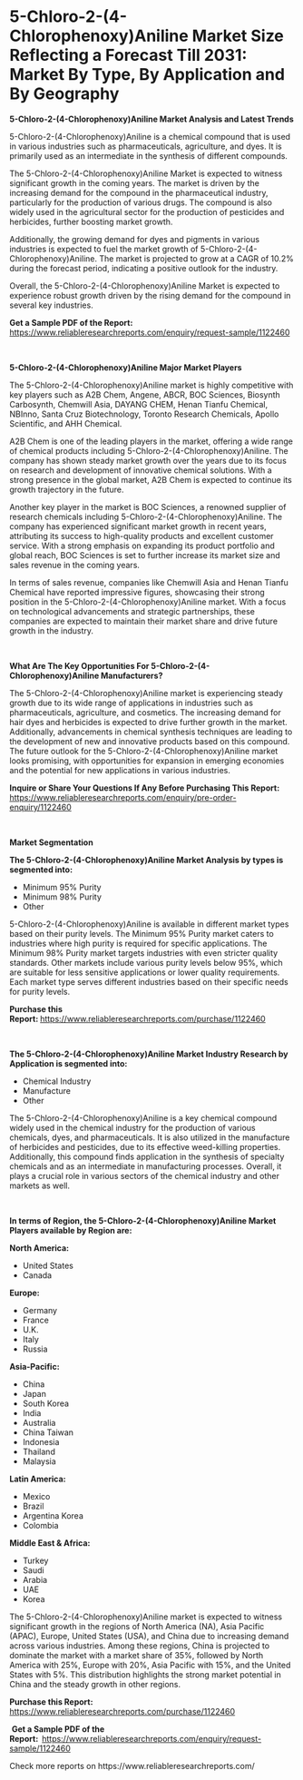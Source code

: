<p><h1>5-Chloro-2-(4-Chlorophenoxy)Aniline Market Size Reflecting a Forecast Till 2031: Market By Type, By Application and By Geography</h1></p><p><strong>5-Chloro-2-(4-Chlorophenoxy)Aniline Market Analysis and Latest Trends</strong></p>
<p><p>5-Chloro-2-(4-Chlorophenoxy)Aniline is a chemical compound that is used in various industries such as pharmaceuticals, agriculture, and dyes. It is primarily used as an intermediate in the synthesis of different compounds.</p><p>The 5-Chloro-2-(4-Chlorophenoxy)Aniline Market is expected to witness significant growth in the coming years. The market is driven by the increasing demand for the compound in the pharmaceutical industry, particularly for the production of various drugs. The compound is also widely used in the agricultural sector for the production of pesticides and herbicides, further boosting market growth.</p><p>Additionally, the growing demand for dyes and pigments in various industries is expected to fuel the market growth of 5-Chloro-2-(4-Chlorophenoxy)Aniline. The market is projected to grow at a CAGR of 10.2% during the forecast period, indicating a positive outlook for the industry.</p><p>Overall, the 5-Chloro-2-(4-Chlorophenoxy)Aniline Market is expected to experience robust growth driven by the rising demand for the compound in several key industries.</p></p>
<p><strong>Get a Sample PDF of the Report:&nbsp;</strong> <a href="https://www.reliableresearchreports.com/enquiry/request-sample/1122460">https://www.reliableresearchreports.com/enquiry/request-sample/1122460</a></p>
<p>&nbsp;</p>
<p><strong>5-Chloro-2-(4-Chlorophenoxy)Aniline Major Market Players</strong></p>
<p><p>The 5-Chloro-2-(4-Chlorophenoxy)Aniline market is highly competitive with key players such as A2B Chem, Angene, ABCR, BOC Sciences, Biosynth Carbosynth, Chemwill Asia, DAYANG CHEM, Henan Tianfu Chemical, NBInno, Santa Cruz Biotechnology, Toronto Research Chemicals, Apollo Scientific, and AHH Chemical.</p><p>A2B Chem is one of the leading players in the market, offering a wide range of chemical products including 5-Chloro-2-(4-Chlorophenoxy)Aniline. The company has shown steady market growth over the years due to its focus on research and development of innovative chemical solutions. With a strong presence in the global market, A2B Chem is expected to continue its growth trajectory in the future.</p><p>Another key player in the market is BOC Sciences, a renowned supplier of research chemicals including 5-Chloro-2-(4-Chlorophenoxy)Aniline. The company has experienced significant market growth in recent years, attributing its success to high-quality products and excellent customer service. With a strong emphasis on expanding its product portfolio and global reach, BOC Sciences is set to further increase its market size and sales revenue in the coming years.</p><p>In terms of sales revenue, companies like Chemwill Asia and Henan Tianfu Chemical have reported impressive figures, showcasing their strong position in the 5-Chloro-2-(4-Chlorophenoxy)Aniline market. With a focus on technological advancements and strategic partnerships, these companies are expected to maintain their market share and drive future growth in the industry.</p></p>
<p>&nbsp;</p>
<p><strong>What Are The Key Opportunities For 5-Chloro-2-(4-Chlorophenoxy)Aniline Manufacturers?</strong></p>
<p><p>The 5-Chloro-2-(4-Chlorophenoxy)Aniline market is experiencing steady growth due to its wide range of applications in industries such as pharmaceuticals, agriculture, and cosmetics. The increasing demand for hair dyes and herbicides is expected to drive further growth in the market. Additionally, advancements in chemical synthesis techniques are leading to the development of new and innovative products based on this compound. The future outlook for the 5-Chloro-2-(4-Chlorophenoxy)Aniline market looks promising, with opportunities for expansion in emerging economies and the potential for new applications in various industries.</p></p>
<p><strong>Inquire or Share Your Questions If Any Before Purchasing This Report:</strong> <a href="https://www.reliableresearchreports.com/enquiry/pre-order-enquiry/1122460">https://www.reliableresearchreports.com/enquiry/pre-order-enquiry/1122460</a></p>
<p>&nbsp;</p>
<p><strong>Market Segmentation</strong></p>
<p><strong>The 5-Chloro-2-(4-Chlorophenoxy)Aniline Market Analysis by types is segmented into:</strong></p>
<p><ul><li>Minimum 95% Purity</li><li>Minimum 98% Purity</li><li>Other</li></ul></p>
<p><p>5-Chloro-2-(4-Chlorophenoxy)Aniline is available in different market types based on their purity levels. The Minimum 95% Purity market caters to industries where high purity is required for specific applications. The Minimum 98% Purity market targets industries with even stricter quality standards. Other markets include various purity levels below 95%, which are suitable for less sensitive applications or lower quality requirements. Each market type serves different industries based on their specific needs for purity levels.</p></p>
<p><strong>Purchase this Report:&nbsp;</strong><a href="https://www.reliableresearchreports.com/purchase/1122460">https://www.reliableresearchreports.com/purchase/1122460</a></p>
<p>&nbsp;</p>
<p><strong>The 5-Chloro-2-(4-Chlorophenoxy)Aniline Market Industry Research by Application is segmented into:</strong></p>
<p><ul><li>Chemical Industry</li><li>Manufacture</li><li>Other</li></ul></p>
<p><p>The 5-Chloro-2-(4-Chlorophenoxy)Aniline is a key chemical compound widely used in the chemical industry for the production of various chemicals, dyes, and pharmaceuticals. It is also utilized in the manufacture of herbicides and pesticides, due to its effective weed-killing properties. Additionally, this compound finds application in the synthesis of specialty chemicals and as an intermediate in manufacturing processes. Overall, it plays a crucial role in various sectors of the chemical industry and other markets as well.</p></p>
<p>&nbsp;</p>
<p><strong>In terms of Region, the 5-Chloro-2-(4-Chlorophenoxy)Aniline Market Players available by Region are:</strong></p>
<p>
    <p> <strong> North America: </strong>
        <ul>
            <li>United States</li>
            <li>Canada</li>
        </ul>
        </p> 
    <p> <strong> Europe: </strong>
        <ul>
            <li>Germany</li>
            <li>France</li>
            <li>U.K.</li>
            <li>Italy</li>
            <li>Russia</li>
        </ul>
        </p> 
    <p> <strong> Asia-Pacific: </strong>
        <ul>
            <li>China</li>
            <li>Japan</li>
            <li>South Korea</li>
            <li>India</li>
            <li>Australia</li>
            <li>China Taiwan</li>
            <li>Indonesia</li>
            <li>Thailand</li>
            <li>Malaysia</li>
        </ul>
        </p> 
    <p> <strong> Latin America: </strong>
        <ul>
            <li>Mexico</li>
            <li>Brazil</li>
            <li>Argentina Korea</li>
            <li>Colombia</li>
        </ul>
        </p> 
    <p> <strong> Middle East & Africa: </strong>
        <ul>
            <li>Turkey</li>
            <li>Saudi</li>
            <li>Arabia</li>
            <li>UAE</li>
            <li>Korea</li>
        </ul>
    </p>
    </p>
<p><p>The 5-Chloro-2-(4-Chlorophenoxy)Aniline market is expected to witness significant growth in the regions of North America (NA), Asia Pacific (APAC), Europe, United States (USA), and China due to increasing demand across various industries. Among these regions, China is projected to dominate the market with a market share of 35%, followed by North America with 25%, Europe with 20%, Asia Pacific with 15%, and the United States with 5%. This distribution highlights the strong market potential in China and the steady growth in other regions.</p></p>
<p><strong>Purchase this Report: </strong><a href="https://www.reliableresearchreports.com/purchase/1122460">https://www.reliableresearchreports.com/purchase/1122460</a></p>
<p>&nbsp;<strong>Get a Sample PDF of the Report:&nbsp;&nbsp;</strong><a href="https://www.reliableresearchreports.com/enquiry/request-sample/1122460">https://www.reliableresearchreports.com/enquiry/request-sample/1122460</a></p>
<p><strong></strong></p>
<p>Check more reports on https://www.reliableresearchreports.com/</p>